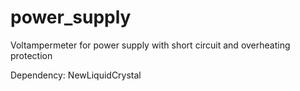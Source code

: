 # power_supply
Voltampermeter for power supply with short circuit and overheating protection

Dependency: NewLiquidCrystal

